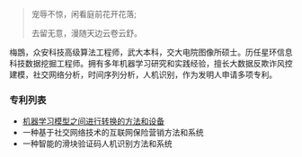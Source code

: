> 宠辱不惊，闲看庭前花开花落;
>
> 去留无意，漫随天边云卷云舒。

梅鵾，众安科技高级算法工程师，武大本科，交大电院图像所硕士。历任星环信息科技数据挖掘工程师。拥有多年机器学习研究和实践经验，擅长大数据反欺诈风控建模，社交网络分析，时间序列分析，人机识别，作为发明人申请多项专利。

### 专利列表
- [机器学习模型之间进行转换的方法和设备](https://patentscope.wipo.int/search/zh/detail.jsf?docId=WO2017193769)
- 一种基于社交网络技术的互联网保险营销方法和系统
- 一种智能的滑块验证码人机识别方法和系统
